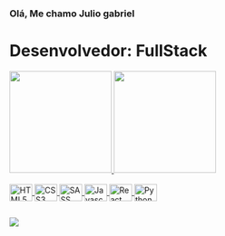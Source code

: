 ### Olá, Me chamo Julio gabriel 

<h1> Desenvolvedor: FullStack </h1>


<div>
  
  <a href="https://github.com/julio-2001">
  <img  height="180em" src="https://github-readme-stats.vercel.app/api?username=julio-2001&count_private=true&locale=pt-BR&show_icons=true&theme=radical&title_color=628fda&icon_color=0ad46bff&text_color=fbf9f9ff&bg_color=000000&include_all_commits=true&count_private=true")/>

 <img height="180em" src= "https://github-readme-stats.vercel.app/api/top-langs/?username=julio-2001&layout=compact&theme=radical&bg_color=000000&title_color=618ed9&text_color=faf8f8&locale=pt-BR"/>  
    
</div>
  
<div style="display:inline_block"><br>
  
  <img align="center" alt="HTML5" height="30" width="40" src="https://cdn.jsdelivr.net/gh/devicons/devicon/icons/html5/html5-original.svg"  />
  <img align="center" alt="CSS3"  height="30" width="40" src="https://cdn.jsdelivr.net/gh/devicons/devicon/icons/css3/css3-original.svg" />
  <img align="center" alt="SASS"  height="30" width="40" src="https://cdn.jsdelivr.net/gh/devicons/devicon/icons/sass/sass-original.svg" />
  <img align="center" alt="Javascrip" height="30" width="40" src="https://cdn.jsdelivr.net/gh/devicons/devicon/icons/javascript/javascript-original.svg"/>
  <img align="center" alt="React" height="30" width="40" src="https://cdn.jsdelivr.net/gh/devicons/devicon/icons/react/react-original.svg"/>
  <img align="center" alt="Python" height="30" width="40" src="https://cdn.jsdelivr.net/gh/devicons/devicon/icons/python/python-original.svg"/>
        
</div>
  
  ##
  
<div>
    <a  href="https://www.linkedin.com/in/julio-martins-9a216120b/"  target="_blank"> <img src="https://img.shields.io/badge/LinkedIn-0077B5?style=for-the-badge&logo=linkedin&logoColor=white"  target="_blank"></a>
</div>
  
  
  
